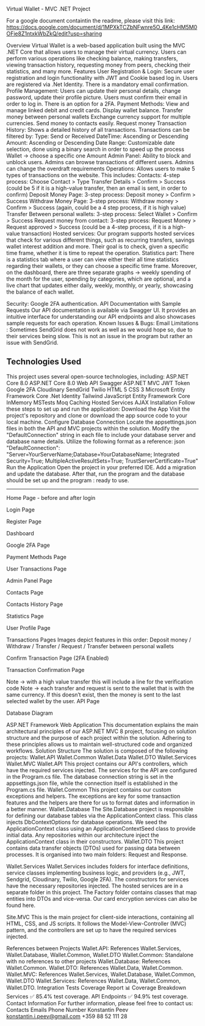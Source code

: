 Virtual Wallet - MVC .NET Project

For a google document containtin the readme, please visit this link: https://docs.google.com/document/d/1MPXkTCZbNFwnre5O_4Ke1cHM5M0OFie8Z1ntxkWbZkQ/edit?usp=sharing 


Overview
Virtual Wallet is a web-based application built using the MVC .NET Core that allows users to manage their virtual currency. Users can perform various operations like checking balance, making transfers, viewing transaction history, requesting money from peers, checking their statistics, and many more.
Features
User Registration & Login: Secure user registration and login functionality with JWT and Cookie based log in. Users are registered via .Net Identity. There is a mandatory email confirmation.
Profile Management: Users can update their personal details, change password, update their profile picture. Users must confirm their email in order to log in. There is an option for a 2FA.
Payment Methods:
View and manage linked debit and credit cards.
Display wallet balance.
Transfer money between personal wallets
Exchange currency support for multiple currencies. 
Send money to contacts easily.
Request money
Transaction History: Shows a detailed history of all transactions. Transactions can be filtered by:
Type: Send or Received
DateTime: Ascending or Descending
Amount: Ascending or Descending
Date Range: Customizable date selection, done using a binary search in order to speed up the process
Wallet -> choose a specific one
Amount
Admin Panel:
Ability to block and unblock users.
Admins can browse transactions of different users.
Admins can change the overdraft requirements
Operations: Allows users to make 5 types of transactions on the website. This includes:
Contacts: 4-step process: Choose Contact > Type Transfer Details > Confirm > Success (could be 5 if it is a high-value transfer, then an email is sent, in order to confirm)
Deposit Money Page: 3-step process: Deposit money > Confirm > Success
Withdraw Money Page: 3-step process: Withdraw money > Confirm > Success (again, could be a 4 step process, if it is high value)
Transfer Between personal wallets: 3-step process: Select Wallet > Confirm > Success
Request money from contact: 3-step process: Request Money > Request approved > Success (could be a 4-step process, if it is a high-value transaction)
Hosted services: Our program supports hosted services that check for various different things, such as recurring transfers, savings wallet interest addition and more. Their goal is to check, given a specific time frame, whether it is time to repeat the operation.
Statistics part: There is a statistics tab where a user can view either their all time statistics regarding their wallets, or they can choose a specific time frame. Moreover, on the dashboard, there are three separate graphs -> weekly spending of the month for the user, spending by categories, which are optional, and a live chart that updates either daily, weekly, monthly, or yearly, showcasing the balance of each wallet. 

Security:
Google 2FA authentication.
API Documentation with Sample Requests
Our API documentation is available via Swagger UI. It provides an intuitive interface for understanding our API endpoints and also showcases sample requests for each operation.
Known Issues & Bugs:
Email Limitations : Sometimes SendGrid does not work as well as we would hope so, due to their services being slow. This is not an issue in the program but rather an issue with SendGrid. 
## Technologies Used
This project uses several open-source technologies, including:
ASP.NET Core 8.0
ASP.NET Core 8.0 Web API
Swagger
ASP.NET MVC
JWT Token
Google 2FA
Cloudinary
SendGrid
Twilio
HTML 5
CSS 3
Microsoft Entity Framework Core
.Net Identity
Tailwind
JavaScript
Entity Framework Core InMemory
MSTests
Moq
Caching
Hosted Services
AJAX
Installation
Follow these steps to set up and run the application:
Download the App
Visit the project's repository and clone or download the app source code to your local machine.
Configure Database Connection
Locate the appsettings.json files in both the API and MVC projects within the solution.
Modify the "DefaultConnection" string in each file to include your database server and database name details. Utilize the following format as a reference: json "DefaultConnection": "Server=YourServerName;Database=YourDatabaseName; Integrated Security=True; MultipleActiveResultSets=True; TrustServerCertificate=True"
Run the Application
Open the project in your preferred IDE.
Add a migration and update the database. After that, run the program and the database should be set up and the program : ready to use. 
<hr>
Home Page - before and after login
 
Login Page

Register Page

Dashboard

Google 2FA Page

Payment Methods Page

User Transactions Page

Admin Panel Page

Contacts Page

Contacts History Page

Statistics Page

User Profile Page

Transactions Pages
Images depict features in this order:
Deposit money / Withdraw / Transfer / Request / Transfer between personal wallets
   
Confirm Transaction Page (2FA Enabled)

Transaction Confirmation Page

Note -> with a high value transfer this will include a line for the verification code
Note -> each transfer and request is sent to the wallet that is with the same currency. If this doesn’t exist, then the money is sent to the last selected wallet by the user.
API Page


Database Diagram

ASP.NET Framework Web Application
This documentation explains the main architectural principles of our ASP.NET MVC 8 project, focusing on solution structure and the purpose of each project within the solution. Adhering to these principles allows us to maintain well-structured code and organized workflows.
Solution Structure
The solution is composed of the following projects:
Wallet.API
Wallet.Common
Wallet.Data
Wallet.DTO
Wallet.Services
Wallet.MVC
Wallet.API
This project contains our API's controllers, which have the required services injected. The services for the API are configured in the Program.cs file. The database connection string is set in the appsettings.json file, while the connection itself is established in the Program.cs file.
Wallet.Common
This project contains our custom exceptions and helpers. The exceptions are key for some transaction features and the helpers are there for us to format dates and information in a better manner. 
Wallet.Database
The Site.Database project is responsible for defining our database tables via the ApplicationContext class. This class injects DbContextOptions for database operations. We seed the ApplicationContext class using an ApplicationContextSeed class to provide initial data. Any repositories within our architecture inject the ApplicationContext class in their constructors.
Wallet.DTO
This project contains data transfer objects (DTOs) used for passing data between processes. It is organised into two main folders: Request and Response.


Wallet.Services
Wallet.Services includes folders for interface definitions, service classes implementing business logic, and providers (e.g., JWT, Sendgrid, Cloudinary, Twilio, Google 2FA). The constructors for services have the necessary repositories injected. The hosted services are in a separate folder in this project. The Factory folder contains classes that map entities into DTOs and vice-versa. Our card encryption services can also be found here. 

Site.MVC
This is the main project for client-side interactions, containing all HTML, CSS, and JS scripts. It follows the Model-View-Controller (MVC) pattern, and the controllers are set up to have the required services injected.

References between Projects
Wallet.API: References Wallet.Services, Wallet.Database, Wallet.Common, Wallet.DTO
Wallet.Common: Standalone with no references to other projects
Wallet.Database: References Wallet.Common.
Wallet.DTO: References Wallet.Data, Wallet.Common.
Wallet.MVC: References Wallet.Services, Wallet.Database, Wallet.Common, Wallet.DTO
Wallet.Services: References Wallet.Data, Wallet.Common, Wallet.DTO.
Integration Tests Coverage Report 
📊 Coverage Breakdown
Services
✅ 85.4% test coverage.
API Endpoints
✅ 94.9% test coverage.
Contact Information
For further information, please feel free to contact us:
Contacts
Emails
Phone Number
Konstantin Peev
konstantin.i.peev@gmail.com
+359 88 52 111 28














